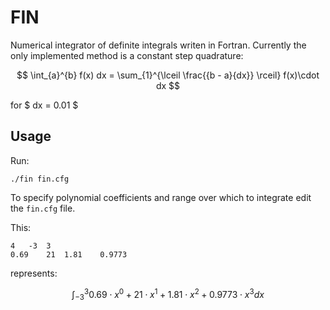# FIN

Numerical integrator of definite integrals writen in Fortran. Currently the only
implemented method is a constant step quadrature:

$$ \int_{a}^{b} f(x) dx = \sum_{1}^{\lceil \frac{{b - a}{dx}} \rceil} f(x)\cdot dx $$

for $ dx = 0.01 $

## Usage

Run:

```
./fin fin.cfg
```

To specify polynomial coefficients and range over which to integrate edit the
`fin.cfg` file.

This:

```
4	-3	3
0.69	21	1.81	0.9773
```

represents:

$$ \int_{-3}^{3} 0.69\cdot x^0 + 21\cdot x^1 + 1.81\cdot x^2 + 0.9773\cdot x^3 dx $$

